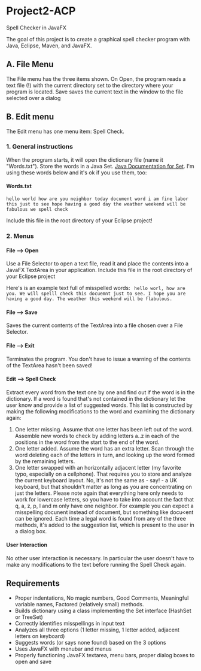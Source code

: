 # Project2-ACP
Spell Checker in JavaFX

The goal of this project is to create a graphical spell checker program with Java, Eclipse, Maven, and JavaFX. 

## A. File Menu
The File menu has the three items shown. On Open, the program reads a text file (!) with the current directory set to the directory where your program is located. Save saves the current text in the window to the file selected over a dialog

## B. Edit menu
The Edit menu has one menu item: Spell Check.

### 1. General instructions
When the program starts, it will open the dictionary file (name it "Words.txt"). Store the words in a Java Set. [Java Documentation for Set](https://docs.oracle.com/en/java/javase/11/docs/api/java.base/java/util/Set.html). I'm using these words below and it's ok if you use them, too:

#### Words.txt
`
hello
world
how
are
you
neighbor
today
document
word
i
am
fine
labor
this
just
to
see
hope
having
a
good
day
the
weather
weekend
will
be
fabulous
we
spell
check
`

Include this file in the root directory of your Eclipse project!

### 2. Menus
#### File --> Open
Use a File Selector to open a text file, read it and place the contents into a JavaFX TextArea in your application. Include this file in the root directory of  your Eclipse project

Here's is an example text full of misspelled words:
` hello worl, how are you. We will spelll check this docuemnt just to see. I hope you are having a good day. The weather this weekend will be flabulous.`

#### File --> Save
Saves the current contents of the TextArea into a file chosen over a File Selector.

#### File --> Exit
Terminates the program. You don't have to issue a warning of the contents of the TextArea hasn't been saved!

#### Edit --> Spell Check
Extract every word from the text one by one and find out if the word is in the dictionary. If a word is found that's not contained in the dictionary let the user know and provide a list of suggested words. This list is constructed by making the following modifications to the word and examining the dictionary again:

1. One letter missing. Assume that one letter has been left out of the word. Assemble new words to check by adding letters a..z in each of the positions in the word from the start to the end of the word.
2. One letter added. Assume the word has an extra letter. Scan through the word deleting each of the letters in turn, and looking up the word formed by the remaining letters.
3. One letter swapped with an horizontally adjacent letter (my favorite typo, especially on a cellphone). That requires you to store and analyze the current keyboard layout. 
No, it's not the same as - say! - a UK keyboard, but that shouldn't matter as long as you are concentrating on just the letters. Please note again that everything here only needs to work for lowercase letters, so you have to take into account the fact that q, a, z, p, l and m only have one neighbor. For example you can expect a misspelling docunent instead of document, but something like docu<ent can be ignored.
Each time a legal word is found from any of the three methods, it's added to the suggestion list, which is present to the user in a dialog box. 

#### User Interaction
No other user interaction is necessary. In particular the user doesn't have to make any modifications to the text before running the Spell Check again.

## Requirements
- Proper indentations, No magic numbers, Good Comments, Meaningful variable names, Factored (relatively small) methods.
- Builds dictionary using a class implementing the Set interface (HashSet or TreeSet)
- Correctly identifies misspellings in input text
- Analyzes all three options (1 letter missing, 1 letter added, adjacent letters on keyboard)
- Suggests words (or says none found) based on the 3 options
- Uses JavaFX with menubar and menus
- Properly functioning JavaFX textarea, menu bars, proper dialog boxes to open and save

